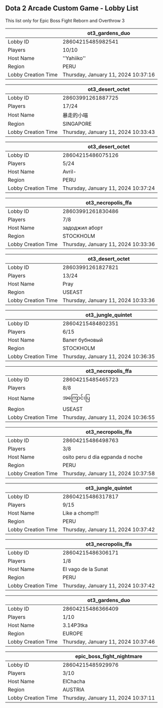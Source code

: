 ## Dota 2 Arcade Custom Game - Lobby List

This list only for Epic Boss Fight Reborn and Overthrow 3

|  | ot3_gardens_duo |
| ------ | ------ |
| Lobby ID | 28604215485982541 |
| Players | 10/10 |
| Host Name | ''Yahiiko'' |
| Region | PERU |
| Lobby Creation Time | Thursday, January 11, 2024 10:37:16 |


|  | ot3_desert_octet |
| ------ | ------ |
| Lobby ID | 28603991261887725 |
| Players | 17/24 |
| Host Name | 暴走的小喵 |
| Region | SINGAPORE |
| Lobby Creation Time | Thursday, January 11, 2024 10:33:43 |


|  | ot3_desert_octet |
| ------ | ------ |
| Lobby ID | 28604215486075126 |
| Players | 5/24 |
| Host Name | Avril- |
| Region | PERU |
| Lobby Creation Time | Thursday, January 11, 2024 10:37:24 |


|  | ot3_necropolis_ffa |
| ------ | ------ |
| Lobby ID | 28603991261830486 |
| Players | 7/8 |
| Host Name | задоджил аборт |
| Region | STOCKHOLM |
| Lobby Creation Time | Thursday, January 11, 2024 10:33:36 |


|  | ot3_desert_octet |
| ------ | ------ |
| Lobby ID | 28603991261827821 |
| Players | 13/24 |
| Host Name | Pray |
| Region | USEAST |
| Lobby Creation Time | Thursday, January 11, 2024 10:33:36 |


|  | ot3_jungle_quintet |
| ------ | ------ |
| Lobby ID | 28604215484802351 |
| Players | 6/15 |
| Host Name | Валет бубновый |
| Region | STOCKHOLM |
| Lobby Creation Time | Thursday, January 11, 2024 10:36:35 |


|  | ot3_necropolis_ffa |
| ------ | ------ |
| Lobby ID | 28604215485465723 |
| Players | 8/8 |
| Host Name | အကြောင်းပြ |
| Region | USEAST |
| Lobby Creation Time | Thursday, January 11, 2024 10:36:55 |


|  | ot3_necropolis_ffa |
| ------ | ------ |
| Lobby ID | 28604215486498763 |
| Players | 3/8 |
| Host Name | osito peru d dia egpanda d noche |
| Region | PERU |
| Lobby Creation Time | Thursday, January 11, 2024 10:37:58 |


|  | ot3_jungle_quintet |
| ------ | ------ |
| Lobby ID | 28604215486317817 |
| Players | 9/15 |
| Host Name | Like a chomp!!! |
| Region | PERU |
| Lobby Creation Time | Thursday, January 11, 2024 10:37:42 |


|  | ot3_necropolis_ffa |
| ------ | ------ |
| Lobby ID | 28604215486306171 |
| Players | 1/8 |
| Host Name | El vago de la Sunat |
| Region | PERU |
| Lobby Creation Time | Thursday, January 11, 2024 10:37:42 |


|  | ot3_gardens_duo |
| ------ | ------ |
| Lobby ID | 28604215486366409 |
| Players | 1/10 |
| Host Name | 3.14P3tka |
| Region | EUROPE |
| Lobby Creation Time | Thursday, January 11, 2024 10:37:46 |


|  | epic_boss_fight_nightmare |
| ------ | ------ |
| Lobby ID | 28604215485929976 |
| Players | 3/10 |
| Host Name | ElChacha |
| Region | AUSTRIA |
| Lobby Creation Time | Thursday, January 11, 2024 10:37:11 |


